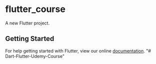 # flutter_course

A new Flutter project.

## Getting Started

For help getting started with Flutter, view our online
[documentation](https://flutter.io/).
"# Dart-Flutter-Udemy-Course" 
